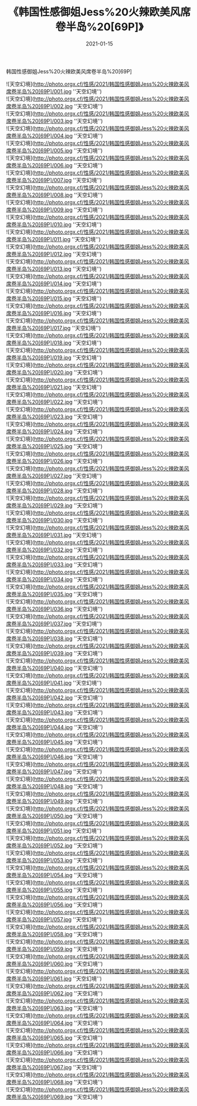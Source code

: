 ﻿---
layout: post
title: 《韩国性感御姐Jess%20火辣欧美风席卷半岛%20[69P]》
date: 2021-01-15
img: http://photo.orgx.cf/性感/2021/韩国性感御姐Jess%20火辣欧美风席卷半岛%20[69P]/000.jpg
tags: [美女,性感,泳衣]
---

韩国性感御姐Jess%20火辣欧美风席卷半岛%20[69P]



![天空幻境](http://photo.orgx.cf/性感/2021/韩国性感御姐Jess%20火辣欧美风席卷半岛%20[69P]/001.jpg ''天空幻境'')<br>
![天空幻境](http://photo.orgx.cf/性感/2021/韩国性感御姐Jess%20火辣欧美风席卷半岛%20[69P]/002.jpg ''天空幻境'')<br>
![天空幻境](http://photo.orgx.cf/性感/2021/韩国性感御姐Jess%20火辣欧美风席卷半岛%20[69P]/003.jpg ''天空幻境'')<br>
![天空幻境](http://photo.orgx.cf/性感/2021/韩国性感御姐Jess%20火辣欧美风席卷半岛%20[69P]/004.jpg ''天空幻境'')<br>
![天空幻境](http://photo.orgx.cf/性感/2021/韩国性感御姐Jess%20火辣欧美风席卷半岛%20[69P]/005.jpg ''天空幻境'')<br>
![天空幻境](http://photo.orgx.cf/性感/2021/韩国性感御姐Jess%20火辣欧美风席卷半岛%20[69P]/006.jpg ''天空幻境'')<br>
![天空幻境](http://photo.orgx.cf/性感/2021/韩国性感御姐Jess%20火辣欧美风席卷半岛%20[69P]/007.jpg ''天空幻境'')<br>
![天空幻境](http://photo.orgx.cf/性感/2021/韩国性感御姐Jess%20火辣欧美风席卷半岛%20[69P]/008.jpg ''天空幻境'')<br>
![天空幻境](http://photo.orgx.cf/性感/2021/韩国性感御姐Jess%20火辣欧美风席卷半岛%20[69P]/009.jpg ''天空幻境'')<br>
![天空幻境](http://photo.orgx.cf/性感/2021/韩国性感御姐Jess%20火辣欧美风席卷半岛%20[69P]/010.jpg ''天空幻境'')<br>
![天空幻境](http://photo.orgx.cf/性感/2021/韩国性感御姐Jess%20火辣欧美风席卷半岛%20[69P]/011.jpg ''天空幻境'')<br>
![天空幻境](http://photo.orgx.cf/性感/2021/韩国性感御姐Jess%20火辣欧美风席卷半岛%20[69P]/012.jpg ''天空幻境'')<br>
![天空幻境](http://photo.orgx.cf/性感/2021/韩国性感御姐Jess%20火辣欧美风席卷半岛%20[69P]/013.jpg ''天空幻境'')<br>
![天空幻境](http://photo.orgx.cf/性感/2021/韩国性感御姐Jess%20火辣欧美风席卷半岛%20[69P]/014.jpg ''天空幻境'')<br>
![天空幻境](http://photo.orgx.cf/性感/2021/韩国性感御姐Jess%20火辣欧美风席卷半岛%20[69P]/015.jpg ''天空幻境'')<br>
![天空幻境](http://photo.orgx.cf/性感/2021/韩国性感御姐Jess%20火辣欧美风席卷半岛%20[69P]/016.jpg ''天空幻境'')<br>
![天空幻境](http://photo.orgx.cf/性感/2021/韩国性感御姐Jess%20火辣欧美风席卷半岛%20[69P]/017.jpg ''天空幻境'')<br>
![天空幻境](http://photo.orgx.cf/性感/2021/韩国性感御姐Jess%20火辣欧美风席卷半岛%20[69P]/018.jpg ''天空幻境'')<br>
![天空幻境](http://photo.orgx.cf/性感/2021/韩国性感御姐Jess%20火辣欧美风席卷半岛%20[69P]/019.jpg ''天空幻境'')<br>
![天空幻境](http://photo.orgx.cf/性感/2021/韩国性感御姐Jess%20火辣欧美风席卷半岛%20[69P]/020.jpg ''天空幻境'')<br>
![天空幻境](http://photo.orgx.cf/性感/2021/韩国性感御姐Jess%20火辣欧美风席卷半岛%20[69P]/021.jpg ''天空幻境'')<br>
![天空幻境](http://photo.orgx.cf/性感/2021/韩国性感御姐Jess%20火辣欧美风席卷半岛%20[69P]/022.jpg ''天空幻境'')<br>
![天空幻境](http://photo.orgx.cf/性感/2021/韩国性感御姐Jess%20火辣欧美风席卷半岛%20[69P]/023.jpg ''天空幻境'')<br>
![天空幻境](http://photo.orgx.cf/性感/2021/韩国性感御姐Jess%20火辣欧美风席卷半岛%20[69P]/024.jpg ''天空幻境'')<br>
![天空幻境](http://photo.orgx.cf/性感/2021/韩国性感御姐Jess%20火辣欧美风席卷半岛%20[69P]/025.jpg ''天空幻境'')<br>
![天空幻境](http://photo.orgx.cf/性感/2021/韩国性感御姐Jess%20火辣欧美风席卷半岛%20[69P]/026.jpg ''天空幻境'')<br>
![天空幻境](http://photo.orgx.cf/性感/2021/韩国性感御姐Jess%20火辣欧美风席卷半岛%20[69P]/027.jpg ''天空幻境'')<br>
![天空幻境](http://photo.orgx.cf/性感/2021/韩国性感御姐Jess%20火辣欧美风席卷半岛%20[69P]/028.jpg ''天空幻境'')<br>
![天空幻境](http://photo.orgx.cf/性感/2021/韩国性感御姐Jess%20火辣欧美风席卷半岛%20[69P]/029.jpg ''天空幻境'')<br>
![天空幻境](http://photo.orgx.cf/性感/2021/韩国性感御姐Jess%20火辣欧美风席卷半岛%20[69P]/030.jpg ''天空幻境'')<br>
![天空幻境](http://photo.orgx.cf/性感/2021/韩国性感御姐Jess%20火辣欧美风席卷半岛%20[69P]/031.jpg ''天空幻境'')<br>
![天空幻境](http://photo.orgx.cf/性感/2021/韩国性感御姐Jess%20火辣欧美风席卷半岛%20[69P]/032.jpg ''天空幻境'')<br>
![天空幻境](http://photo.orgx.cf/性感/2021/韩国性感御姐Jess%20火辣欧美风席卷半岛%20[69P]/033.jpg ''天空幻境'')<br>
![天空幻境](http://photo.orgx.cf/性感/2021/韩国性感御姐Jess%20火辣欧美风席卷半岛%20[69P]/034.jpg ''天空幻境'')<br>
![天空幻境](http://photo.orgx.cf/性感/2021/韩国性感御姐Jess%20火辣欧美风席卷半岛%20[69P]/035.jpg ''天空幻境'')<br>
![天空幻境](http://photo.orgx.cf/性感/2021/韩国性感御姐Jess%20火辣欧美风席卷半岛%20[69P]/036.jpg ''天空幻境'')<br>
![天空幻境](http://photo.orgx.cf/性感/2021/韩国性感御姐Jess%20火辣欧美风席卷半岛%20[69P]/037.jpg ''天空幻境'')<br>
![天空幻境](http://photo.orgx.cf/性感/2021/韩国性感御姐Jess%20火辣欧美风席卷半岛%20[69P]/038.jpg ''天空幻境'')<br>
![天空幻境](http://photo.orgx.cf/性感/2021/韩国性感御姐Jess%20火辣欧美风席卷半岛%20[69P]/039.jpg ''天空幻境'')<br>
![天空幻境](http://photo.orgx.cf/性感/2021/韩国性感御姐Jess%20火辣欧美风席卷半岛%20[69P]/040.jpg ''天空幻境'')<br>
![天空幻境](http://photo.orgx.cf/性感/2021/韩国性感御姐Jess%20火辣欧美风席卷半岛%20[69P]/041.jpg ''天空幻境'')<br>
![天空幻境](http://photo.orgx.cf/性感/2021/韩国性感御姐Jess%20火辣欧美风席卷半岛%20[69P]/042.jpg ''天空幻境'')<br>
![天空幻境](http://photo.orgx.cf/性感/2021/韩国性感御姐Jess%20火辣欧美风席卷半岛%20[69P]/043.jpg ''天空幻境'')<br>
![天空幻境](http://photo.orgx.cf/性感/2021/韩国性感御姐Jess%20火辣欧美风席卷半岛%20[69P]/044.jpg ''天空幻境'')<br>
![天空幻境](http://photo.orgx.cf/性感/2021/韩国性感御姐Jess%20火辣欧美风席卷半岛%20[69P]/045.jpg ''天空幻境'')<br>
![天空幻境](http://photo.orgx.cf/性感/2021/韩国性感御姐Jess%20火辣欧美风席卷半岛%20[69P]/046.jpg ''天空幻境'')<br>
![天空幻境](http://photo.orgx.cf/性感/2021/韩国性感御姐Jess%20火辣欧美风席卷半岛%20[69P]/047.jpg ''天空幻境'')<br>
![天空幻境](http://photo.orgx.cf/性感/2021/韩国性感御姐Jess%20火辣欧美风席卷半岛%20[69P]/048.jpg ''天空幻境'')<br>
![天空幻境](http://photo.orgx.cf/性感/2021/韩国性感御姐Jess%20火辣欧美风席卷半岛%20[69P]/049.jpg ''天空幻境'')<br>
![天空幻境](http://photo.orgx.cf/性感/2021/韩国性感御姐Jess%20火辣欧美风席卷半岛%20[69P]/050.jpg ''天空幻境'')<br>
![天空幻境](http://photo.orgx.cf/性感/2021/韩国性感御姐Jess%20火辣欧美风席卷半岛%20[69P]/051.jpg ''天空幻境'')<br>
![天空幻境](http://photo.orgx.cf/性感/2021/韩国性感御姐Jess%20火辣欧美风席卷半岛%20[69P]/052.jpg ''天空幻境'')<br>
![天空幻境](http://photo.orgx.cf/性感/2021/韩国性感御姐Jess%20火辣欧美风席卷半岛%20[69P]/053.jpg ''天空幻境'')<br>
![天空幻境](http://photo.orgx.cf/性感/2021/韩国性感御姐Jess%20火辣欧美风席卷半岛%20[69P]/054.jpg ''天空幻境'')<br>
![天空幻境](http://photo.orgx.cf/性感/2021/韩国性感御姐Jess%20火辣欧美风席卷半岛%20[69P]/055.jpg ''天空幻境'')<br>
![天空幻境](http://photo.orgx.cf/性感/2021/韩国性感御姐Jess%20火辣欧美风席卷半岛%20[69P]/056.jpg ''天空幻境'')<br>
![天空幻境](http://photo.orgx.cf/性感/2021/韩国性感御姐Jess%20火辣欧美风席卷半岛%20[69P]/057.jpg ''天空幻境'')<br>
![天空幻境](http://photo.orgx.cf/性感/2021/韩国性感御姐Jess%20火辣欧美风席卷半岛%20[69P]/058.jpg ''天空幻境'')<br>
![天空幻境](http://photo.orgx.cf/性感/2021/韩国性感御姐Jess%20火辣欧美风席卷半岛%20[69P]/059.jpg ''天空幻境'')<br>
![天空幻境](http://photo.orgx.cf/性感/2021/韩国性感御姐Jess%20火辣欧美风席卷半岛%20[69P]/060.jpg ''天空幻境'')<br>
![天空幻境](http://photo.orgx.cf/性感/2021/韩国性感御姐Jess%20火辣欧美风席卷半岛%20[69P]/061.jpg ''天空幻境'')<br>
![天空幻境](http://photo.orgx.cf/性感/2021/韩国性感御姐Jess%20火辣欧美风席卷半岛%20[69P]/062.jpg ''天空幻境'')<br>
![天空幻境](http://photo.orgx.cf/性感/2021/韩国性感御姐Jess%20火辣欧美风席卷半岛%20[69P]/063.jpg ''天空幻境'')<br>
![天空幻境](http://photo.orgx.cf/性感/2021/韩国性感御姐Jess%20火辣欧美风席卷半岛%20[69P]/064.jpg ''天空幻境'')<br>
![天空幻境](http://photo.orgx.cf/性感/2021/韩国性感御姐Jess%20火辣欧美风席卷半岛%20[69P]/065.jpg ''天空幻境'')<br>
![天空幻境](http://photo.orgx.cf/性感/2021/韩国性感御姐Jess%20火辣欧美风席卷半岛%20[69P]/066.jpg ''天空幻境'')<br>
![天空幻境](http://photo.orgx.cf/性感/2021/韩国性感御姐Jess%20火辣欧美风席卷半岛%20[69P]/067.jpg ''天空幻境'')<br>
![天空幻境](http://photo.orgx.cf/性感/2021/韩国性感御姐Jess%20火辣欧美风席卷半岛%20[69P]/068.jpg ''天空幻境'')<br>
![天空幻境](http://photo.orgx.cf/性感/2021/韩国性感御姐Jess%20火辣欧美风席卷半岛%20[69P]/069.jpg ''天空幻境'')<br>